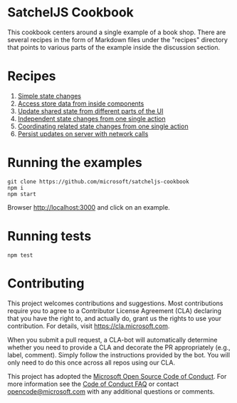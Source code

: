 # SatchelJS Cookbook

This cookbook centers around a single example of a book shop. There are several recipes in the form of Markdown files under the "recipes" directory that points to various parts of the example inside the discussion section.

# Recipes

1. [Simple state changes](./recipes/01-simple-state-changes.md)
2. [Access store data from inside components](./recipes/02-store-data-inside-component.md)
3. [Update shared state from different parts of the UI](./recipes/03-update-shared-state.md)
4. [Independent state changes from one single action](./recipes/04-independent-state-change.md)
5. [Coordinating related state changes from one single action](./recipes/05-related-state-change.md)
6. [Persist updates on server with network calls](./recipes/06-persist-update-on-server.md)

# Running the examples

```
git clone https://github.com/microsoft/satcheljs-cookbook
npm i
npm start
```

Browser [http://localhost:3000]() and click on an example.

# Running tests

```
npm test
```

# Contributing

This project welcomes contributions and suggestions.  Most contributions require you to agree to a
Contributor License Agreement (CLA) declaring that you have the right to, and actually do, grant us
the rights to use your contribution. For details, visit https://cla.microsoft.com.

When you submit a pull request, a CLA-bot will automatically determine whether you need to provide
a CLA and decorate the PR appropriately (e.g., label, comment). Simply follow the instructions
provided by the bot. You will only need to do this once across all repos using our CLA.

This project has adopted the [Microsoft Open Source Code of Conduct](https://opensource.microsoft.com/codeofconduct/).
For more information see the [Code of Conduct FAQ](https://opensource.microsoft.com/codeofconduct/faq/) or
contact [opencode@microsoft.com](mailto:opencode@microsoft.com) with any additional questions or comments.
